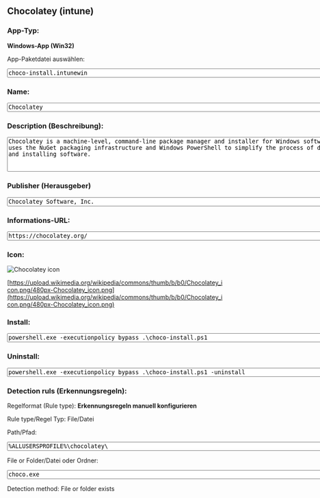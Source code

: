 ## Chocolatey (intune)

### App-Typ: 

__Windows-App (Win32)__

App-Paketdatei auswählen:

<textarea name="app"  rows="1" cols="100">
choco-install.intunewin</textarea>


### Name:

<textarea name="name"  rows="1" cols="100">
Chocolatey</textarea>

### Description (Beschreibung):

<textarea name="description"  rows="5" cols="100">
Chocolatey is a machine-level, command-line package manager and installer for Windows software. It uses the NuGet packaging infrastructure and Windows PowerShell to simplify the process of downloading and installing software.</textarea>

### Publisher (Herausgeber)

<textarea name="publisher"  rows="1" cols="100">
Chocolatey Software, Inc.</textarea>


### Informations-URL:

<textarea name="info"  rows="1" cols="100">
https://chocolatey.org/</textarea>

### Icon: 

![Chocolatey icon](https://upload.wikimedia.org/wikipedia/commons/thumb/b/b0/Chocolatey_icon.png/120px-Chocolatey_icon.png)

[https://upload.wikimedia.org/wikipedia/commons/thumb/b/b0/Chocolatey_icon.png/480px-Chocolatey_icon.png](https://upload.wikimedia.org/wikipedia/commons/thumb/b/b0/Chocolatey_icon.png/480px-Chocolatey_icon.png)


### Install:
<textarea name="install"  rows="1" cols="100">
powershell.exe -executionpolicy bypass .\choco-install.ps1</textarea>


### Uninstall:
<textarea name="uninstall"  rows="1" cols="100">powershell.exe -executionpolicy bypass .\choco-install.ps1 -uninstall</textarea>


### Detection ruls (Erkennungsregeln):

Regelformat (Rule type): __Erkennungsregeln manuell konfigurieren__

Rule type/Regel Typ: File/Datei

Path/Pfad:

<textarea name="filepath"  rows="1" cols="100">
%ALLUSERSPROFILE%\chocolatey\</textarea>


File or Folder/Datei oder Ordner: 

<textarea name="filename"  rows="1" cols="100">
choco.exe</textarea>

Detection method: File or folder exists


